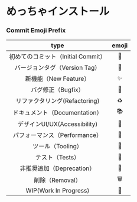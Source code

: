 # めっちゃインストール









### Commit Emoji Prefix 

**type**|**emoji**
:-----:|:-----:
初めてのコミット（Initial Commit）|🎉
バージョンタグ（Version Tag）|🔖
新機能（New Feature）|✨
バグ修正（Bugfix）|🐛
リファクタリング(Refactoring)|♻️
ドキュメント（Documentation）|📚
デザインUI/UX(Accessibility)|🎨
パフォーマンス（Performance）|🐎
ツール（Tooling）|🔧
テスト（Tests）|🚨
非推奨追加（Deprecation）|💩
削除（Removal）|🗑️
WIP(Work In Progress)|🚧


